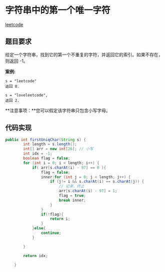 #  字符串中的第一个唯一字符

[leetcode](https://leetcode-cn.com/explore/interview/card/top-interview-questions-easy/5/strings/34/)



## 题目要求

给定一个字符串，找到它的第一个不重复的字符，并返回它的索引。如果不存在，则返回 -1。

**案例:**

```
s = "leetcode"
返回 0.

s = "loveleetcode",
返回 2.
```

 

**注意事项：**您可以假定该字符串只包含小写字母。


## 代码实现



```java
public int firstUniqChar(String s) {
        int length = s.length();
        int[] arr = new int[26]; // 小写
        int idx = -1;
        boolean flag = false;
        for (int i = 0; i < length; i++) {
            if( arr[s.charAt(i) - 97] == 0 ){
                flag = false;
                inner:for (int j = 0; j < length; j++) {
                    if (j!= i && s.charAt(i) == s.charAt(j)) {
                        // 记录、终止
                        arr[s.charAt(i) - 97] = 1;
                        flag = true;
                        break inner;
                    }
                }
                if(!flag){
                    return i;
                }
            }else{
                continue;
            }

        }

        return idx;

    }

```

